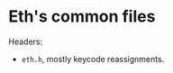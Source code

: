 <!--
SPDX-FileCopyrightText: 2021 Ethel Morgan

SPDX-License-Identifier: GPL-2.0-or-later
-->

# Eth's common files

Headers:

*   `eth.h`, mostly keycode reassignments.

